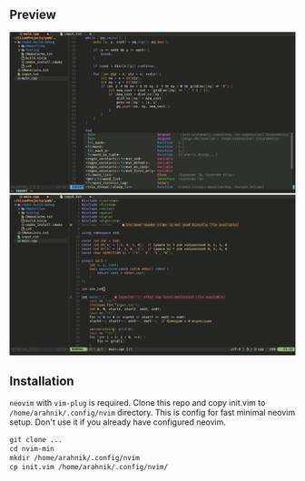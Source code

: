 ## Preview
![Screenshot1](https://github.com/tumbler-cp/nvim-min/blob/master/screenshots/nvim1.png)
![Screenshot2](https://github.com/tumbler-cp/nvim-min/blob/master/screenshots/nvim2.png)



## Installation
`neovim` with `vim-plug` is required.
Clone this repo and copy init.vim to `/home/arahnik/.config/nvim` directory. This is config for fast minimal neovim setup. Don't use it if you already have configured neovim.

```
git clone ...
cd nvim-min
mkdir /home/arahnik/.config/nvim
cp init.vim /home/arahnik/.config/nvim/
